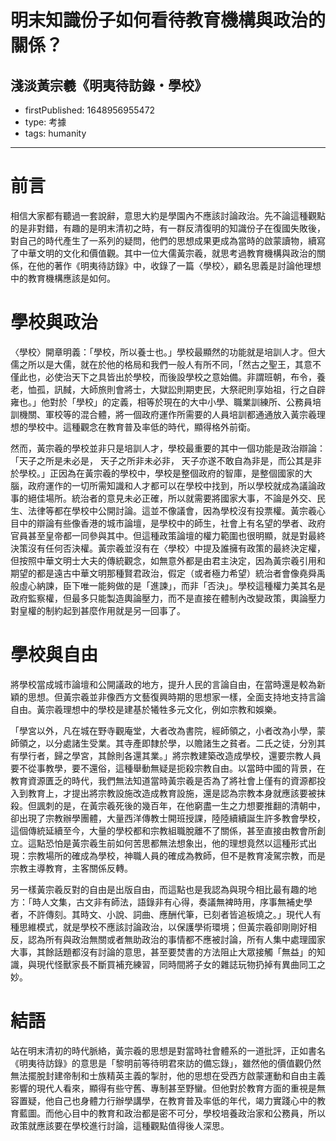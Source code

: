 # 明末知識份子如何看待教育機構與政治的關係？

## 淺淡黃宗羲《明夷待訪錄・學校》

- firstPublished: 1648956955472
- type: 考據
- tags: humanity

---

# 前言

相信大家都有聽過一套說辭，意思大約是學園內不應該討論政治。先不論這種觀點的是非對錯，有趣的是明末清初之時，有一群反清復明的知識份子在復國失敗後，對自己的時代產生了一系列的疑問，他們的思想成果更成為當時的啟蒙讀物，續寫了中華文明的文化和價值觀。其中一位大儒黃宗羲，就思考過教育機構與政治的關係，在他的著作《明夷待訪錄》中，收錄了一篇〈學校〉，顧名思義是討論他理想中的教育機構應該是如何。

# 學校與政治

〈學校〉開章明義：「學校，所以養士也。」學校最顯然的功能就是培訓人才。但大儒之所以是大儒，就在於他的格局和我們一般人有所不同，「然古之聖王，其意不僅此也，必使治天下之具皆出於學校，而後設學校之意始備。非謂班朝，布令，養老，恤孤，訊馘，大師旅則會將士，大獄訟則期吏民，大祭祀則享始祖，行之自辟雍也。」他對於「學校」的定義，相等於現在的大中小學、職業訓練所、公務員培訓機關、軍校等的混合體，將一個政府運作所需要的人員培訓都通通放入黃宗羲理想的學校中。這種觀念在教育普及率低的時代，顯得格外前衛。

然而，黃宗羲的學校並非只是培訓人才，學校最重要的其中一個功能是政治辯論：「天子之所是未必是， 天子之所非未必非， 天子亦遂不敢自為非是，而公其是非於學校。」正因為在黃宗羲的學校中，學校是整個政府的智庫，是整個國家的大腦，政府運作的一切所需知識和人才都可以在學校中找到，所以學校就成為議論政事的絕佳場所。統治者的意見未必正確，所以就需要將國家大事，不論是外交、民生、法律等都在學校中公開討論。這並不像議會，因為學校沒有投票權。黃宗羲心目中的辯論有些像香港的城市論壇，是學校中的師生，社會上有名望的學者、政府官員甚至皇帝都一同參與其中。但這種政策論壇的權力範圍也很明顯，就是對最終決策沒有任何否決權。黃宗羲並沒有在〈學校〉中提及誰擁有政策的最終決定權，但按照中華文明士大夫的傳統觀念，如無意外都是由君主決定，因為黃宗羲引用和期望的都是遠古中華文明那種賢君政治，假定（或者極力希望）統治者會像堯舜禹般虛心納諫，臣下唯一能夠做的是「進諫」，而非「否決」。學校這種權力美其名是政府監察權，但最多只能製造輿論壓力，而不是直接在體制內改變政策，輿論壓力對皇權的制約起到甚麼作用就是另一回事了。

# 學校與自由

將學校當成城市論壇和公開議政的地方，提升人民的言論自由，在當時還是較為新穎的思想。但黃宗羲並非像西方文藝復興時期的思想家一樣，全面支持地支持言論自由。黃宗羲理想中的學校是建基於犧牲多元文化，例如宗教和娛樂。

「學宮以外，凡在城在野寺觀庵堂，大者改為書院，經師領之，小者改為小學，蒙師領之，以分處諸生受業。其寺產即隸於學，以贍諸生之貧者。二氏之徒，分別其有學行者，歸之學宮，其餘則各還其業。」將宗教建築改造成學校，還要宗教人員要不從事教學，要不還俗，這種舉動無疑是扼殺宗教自由。以當時中國的背景，在教育資源匱乏的時代，我們無法知道當時黃宗羲是否為了將社會上僅有的資源都投入到教育上，才提出將宗教設施改造成教育設施，還是認為宗教本身就應該要被抹殺。但諷刺的是，在黃宗羲死後的幾百年，在他窮盡一生之力想要推翻的清朝中，卻出現了宗教辦學團體，大量西洋傳教士開班授課，陸陸續續誕生許多教會學校，這個傳統延續至今，大量的學校都和宗教組職脫離不了關係，甚至直接由教會所創立。這點恐怕是黃宗羲生前如何苦思都無法想象出，他的理想竟然以這種形式出現：宗教場所的確成為學校，神職人員的確成為教師，但不是教育凌駕宗教，而是宗教主導教育，主客關係反轉。

另一樣黃宗羲反對的自由是出版自由，而這點也是我認為與現今相比最有趣的地方：「時人文集，古文非有師法，語錄非有心得，奏議無裨時用，序事無補史學者，不許傳刻。其時文、小說、詞曲、應酬代筆，已刻者皆追板燒之。」現代人有種思維模式，就是學校不應該討論政治，以保護學術環境；但黃宗羲卻剛剛好相反，認為所有與政治無關或者無助政治的事情都不應被討論，所有人集中處理國家大事，其餘話題都沒有討論的意思，甚至要焚書的方法阻止大眾接觸「無益」的知識，與現代怪獸家長不斷買補充練習，同時間將子女的雜誌玩物扔掉有異曲同工之妙。

# 結語

站在明末清初的時代脈絡，黃宗羲的思想是對當時社會體系的一道批評，正如書名《明夷待訪錄》的意思是「黎明前等待明君來訪的備忘錄」，雖然他的價值觀仍然無法擺脫封建帝制和士族精英主義的掣肘，他的思想在受西方啟蒙運動和自由主義影響的現代人看來，顯得有些守舊、專制甚至野蠻。但他對於教育方面的重視是無容置疑，他自己也身體力行辦學講學，在教育普及率低的年代，竭力實踐心中的教育藍圖。而他心目中的教育和政治都是密不可分，學校培養政治家和公務員，所以政策就應該要在學校進行討論，這種觀點值得後人深思。